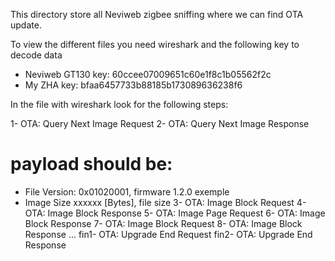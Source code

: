 This directory store all Neviweb zigbee sniffing where we can find OTA update.

To view the different files you need wireshark and the following key to decode data

- Neviweb GT130 key: 60ccee07009651c60e1f8c1b05562f2c
- My ZHA key: bfaa6457733b88185b173089636238f6

In the file with wireshark look for the following steps:

1- OTA: Query Next Image Request
2- OTA: Query Next Image Response 
# payload should be:
- File Version: 0x01020001, firmware 1.2.0 exemple
- Image Size xxxxxx [Bytes], file size
3- OTA: Image Block Request
4- OTA: Image Block Response
5- OTA: Image Page Request
6- OTA: Image Block Response
7- OTA: Image Block Request
8- OTA: Image Block Response
...
fin1- OTA: Upgrade End Request
fin2- OTA: Upgrade End Response
